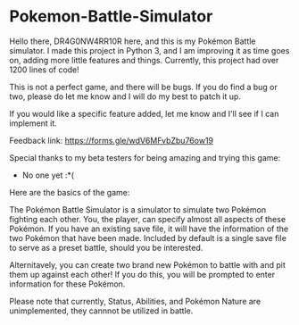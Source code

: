 # Pokemon-Battle-Simulator
Hello there, DR4G0NW4RR10R here, and this is my Pokémon Battle simulator.
I made this project in Python 3, and I am improving it as time goes on, adding
more little features and things. Currently, this project had over 1200
lines of code!

This is not a perfect game, and there will be bugs. If you do find a bug or
two, please do let me know and I will do my best to patch it up.

If you would like a specific feature added, let me know and I'll see if I can
implement it.

Feedback link:
https://forms.gle/wdV6MFvbZbu76ow19

Special thanks to my beta testers for being amazing and trying this game:
- No one yet :*(



Here are the basics of the game:

The Pokémon Battle Simulator is a simulator to simulate two Pokémon fighting
each other. You, the player, can specify almost all aspects of these Pokémon.
If you have an existing save file, it will have the information of the two
Pokémon that have been made. Included by default is a single save file to
serve as a preset battle, should you be interested.

Alternitavely, you can create two brand new Pokémon to battle with and pit
them up against each other! If you do this, you will be prompted to enter
information for these Pokémon.

Please note that currently, Status, Abilities, and Pokémon Nature are
unimplemented, they cannnot be utilized in battle.
